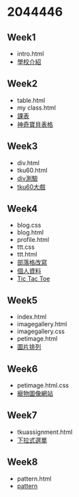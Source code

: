 # 2044446
## Week1
* intro.html
* [學校介紹](http://127.0.0.1:50262/2044446-master/w01/intro.html)

## Week2
* table.html
* my class.html
* [課表](http://127.0.0.1:1412/my%20class.html)
* [神奇寶貝表格](http://127.0.0.1:50262/2044446-master/w02/table.html)

## Week3
* div.html
* tku60.html
* [div測驗](http://127.255.255.255:50262/2044446-master/w03/div.html)
* [tku60大戲](http://127.0.0.1:50262/2044446-master/w03/tku60.html)

## Week4
* blog.css
* blog.html
*  profile.html
* ttt.css
* ttt.html
* [部落格改寫](http://127.0.0.1:50262/2044446-master/w04/blog.html)
* [個人資料](http://127.0.0.1:50262/2044446-master/w04/profile.html)
* [Tic Tac Toe](http://127.0.0.1:50262/2044446-master/w04/ttt.html)
## Week5
* index.html
* imagegallery.html
* imagegallery.css
* petimage.html
* [圖片排列](http://127.0.0.1:50262/2044446-master/w05/imagegallery.html)
## Week6
* petimage.html.css
* [寵物圖像網站](http://127.0.0.1:50262/2044446-master/w05/index.html)
## Week7
* tkuassignment.html
* [下拉式選單](http://127.0.0.1:50262/2044446-master/w07/tkuassignment/text.html)
## Week8 
* pattern.html
* [pattern](http://127.0.0.1:50262/2044446-master/w08/index.html)



<!--stackedit_data:
eyJoaXN0b3J5IjpbLTE4MTIwNjM5OTksMTI0MTg2Njk3LDY3MT
k3NjU1NCw1MDU4NzQ5NTRdfQ==
-->
